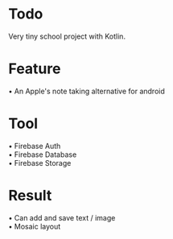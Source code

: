 # Todo
Very tiny school project with Kotlin.

# Feature
• An Apple's note taking alternative for android

# Tool
• Firebase Auth <br>
• Firebase Database <br>
• Firebase Storage <br>

# Result 
• Can add and save text / image <br>
• Mosaic layout
